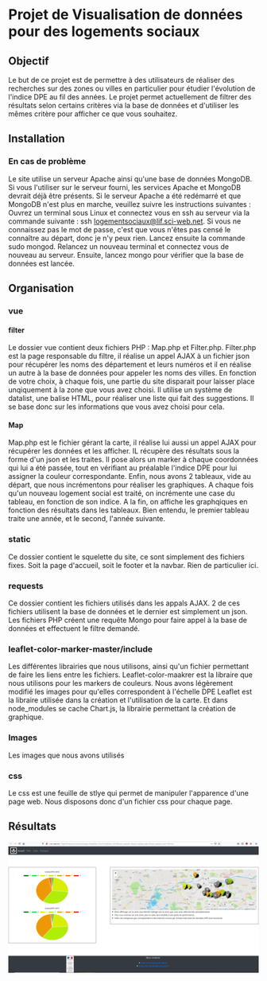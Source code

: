 # Projet de Visualisation de données pour des logements sociaux

## Objectif
Le but de ce projet est de permettre à des utilisateurs de réaliser des recherches sur des zones ou villes en particulier pour étudier l'évolution de l'indice DPE au fil des années.
Le projet permet actuellement de filtrer des résultats selon certains critères via la base de données et d'utiliser les mêmes critère pour afficher ce que vous souhaitez. 


## Installation
### En cas de problème
Le site utilise un serveur Apache ainsi qu'une base de données MongoDB. Si vous l'utiliser sur le serveur fourni, les services Apache et MongoDB devrait déjà être présents. 
Si le serveur Apache a été redémarré et que MongoDB n'est plus en marche, veuillez suivre les instructions suivantes :
Ouvrez un terminal sous Linux et connectez vous en ssh au serveur via la commande suivante : ssh logementsociaux@lif.sci-web.net. 
Si vous ne connaissez pas le mot de passe, c'est que vous n'êtes pas censé le connaître au départ, donc je n'y peux rien. 
Lancez ensuite la commande sudo mongod. Relancez un nouveau terminal et connectez vous de nouveau au serveur. 
Ensuite, lancez mongo pour vérifier que la base de données est lancée. 

## Organisation 

### vue
#### filter
Le dossier vue contient deux fichiers PHP : Map.php et Filter.php. Filter.php est la page responsable du filtre, il réalise un appel AJAX à un fichier json pour récupérer les noms des département et leurs numéros et il en réalise un autre à la base de données pour appeler les noms des villes.
En fonction de votre choix, à chaque fois, une partie du site disparait pour laisser place unqiquement à la zone que vous avez choisi.
Il utilise un système de datalist, une balise HTML, pour réaliser une liste qui fait des suggestions. Il se base donc sur les informations que vous avez choisi pour cela.
#### Map
Map.php est le fichier gérant la carte, il réalise lui aussi un appel AJAX pour récupérer les données et les afficher.
IL récupère des résultats sous la forme d'un json et les traites. Il pose alors un marker à chaque coordonnées qui lui a été passée, tout en vérifiant au préalable l'indice DPE pour lui assigner la couleur correspondante.
Enfin, nous avons 2 tableaux, vide au départ, que nous incrémentons pour réaliser les graphiques. A chaque fois qu'un nouveau logement social est traité, on incrémente une case du tableau, en fonction de son indice. A la fin, on affiche les graphqiques en fonction des résultats dans les tableaux. Bien entendu, le premier tableau traite une année, et le second, l'année suivante.

### static
Ce dossier contient le squelette du site, ce sont simplement des fichiers fixes. Soit la page d'accueil, soit le footer et la navbar.
Rien de particulier ici.


### requests
Ce dossier contient les fichiers utilisés dans les appals AJAX. 2 de ces fichiers utilisent la base de données et le dernier est simplement un json.
Les fichiers PHP créent une requête Mongo pour faire appel à la base de données et effectuent le filtre demandé. 

### leaflet-color-marker-master/include
Les différentes librairies que nous utilisons, ainsi qu'un fichier permettant de faire les liens entre les fichiers.
Leaflet-color-maakrer est la libraire que nous utilisons pour les markers de couleurs. Nous avons légèrement modifié les images pour qu'elles correspondent à l'échelle DPE
Leaflet est la libraire utilisée dans la création et l'utilisation de la carte.
Et dans node_modules se cache Chart.js, la librairie permettant la création de graphique.

### Images
Les images que nous avons utilisés

### css
Le css est une feuille de stlye qui permet de manipuler l'apparence d'une page web. Nous disposons donc d'un fichier css pour chaque page.


## Résultats
![Image Résultat](/Images/Capture.PNG?raw=true)
